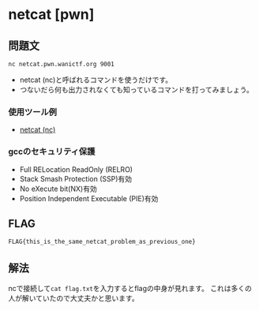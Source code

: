 # netcat [pwn]
## 問題文

```
nc netcat.pwn.wanictf.org 9001
```

+ netcat (nc)と呼ばれるコマンドを使うだけです。
+ つないだら何も出力されなくても知っているコマンドを打ってみましょう。

### 使用ツール例
+ [netcat (nc)](https://github.com/wani-hackase/memo-setup-pwn-utils#netcat)

### gccのセキュリティ保護

+ Full RELocation ReadOnly (RELRO)
+ Stack Smash Protection (SSP)有効
+ No eXecute bit(NX)有効
+ Position Independent Executable (PIE)有効

## FLAG

```
FLAG{this_is_the_same_netcat_problem_as_previous_one}
```

## 解法

ncで接続して`cat flag.txt`を入力するとflagの中身が見れます。
これは多くの人が解いていたので大丈夫かと思います。
